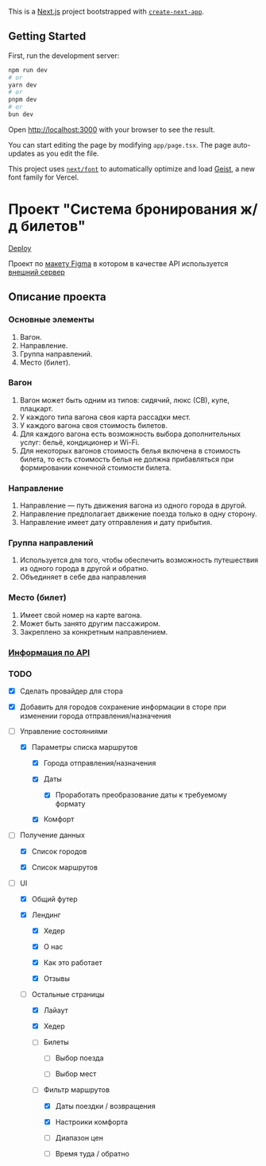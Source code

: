 This is a [Next.js](https://nextjs.org) project bootstrapped with [`create-next-app`](https://nextjs.org/docs/app/api-reference/cli/create-next-app).

## Getting Started

First, run the development server:

```bash
npm run dev
# or
yarn dev
# or
pnpm dev
# or
bun dev
```

Open [http://localhost:3000](http://localhost:3000) with your browser to see the result.

You can start editing the page by modifying `app/page.tsx`. The page auto-updates as you edit the file.

This project uses [`next/font`](https://nextjs.org/docs/app/building-your-application/optimizing/fonts) to automatically optimize and load [Geist](https://vercel.com/font), a new font family for Vercel.

# Проект "Система бронирования ж/д билетов"

[Deploy](https://rlw-booking.vercel.app/)

Проект по [макету Figma](https://www.figma.com/file/7981GjEsjSpBUKolk4xFoT/%D0%97%D0%B0%D0%BA%D0%B0%D0%B7-%D0%B1%D0%B8%D0%BB%D0%B5%D1%82%D0%BE%D0%B2?node-id=0%3A1) в котором в качестве API используется [внешний сервер](https://students.netoservices.ru/fe-diplom/)

## Описание проекта

### Основные элементы

1. Вагон.
2. Направление.
3. Группа направлений.
4. Место (билет).

### Вагон

1. Вагон может быть одним из типов: сидячий, люкс (СВ), купе, плацкарт.
2. У каждого типа вагона своя карта рассадки мест.
3. У каждого вагона своя стоимость билетов.
4. Для каждого вагона есть возможность выбора дополнительных услуг: бельё, кондиционер и Wi-Fi.
5. Для некоторых вагонов стоимость белья включена в стоимость билета, то есть стоимость белья не должна прибавляться при формировании конечной стоимости билета.

### Направление

1. Направление — путь движения вагона из одного города в другой.
2. Направление предполагает движение поезда только в одну сторону.
3. Направление имеет дату отправления и дату прибытия.

### Группа направлений

1. Используется для того, чтобы обеспечить возможность путешествия из одного города в другой и обратно.
2. Объединяет в себе два направления

### Место (билет)

1. Имеет свой номер на карте вагона.
2. Может быть занято другим пассажиром.
3. Закреплено за конкретным направлением.

### [Информация по API](./reference/api.md)

### TODO

- [x] Сделать провайдер для стора

- [x] Добавить для городов сохранение информации в сторе при изменении города отправления/назначения

- [ ] Управление состояниями

  - [x] Параметры списка маршрутов

    - [x] Города отправления/назначения

    - [x] Даты

      - [x] Проработать преобразование даты к требуемому формату

    - [x] Комфорт

- [ ] Получение данных

  - [x] Список городов

  - [x] Список маршрутов

- [ ] UI

  - [x] Общий футер

  - [x] Лендинг

    - [x] Хедер

    - [x] О нас

    - [x] Как это работает

    - [x] Отзывы

  - [ ] Остальные страницы

    - [x] Лайаут

    - [x] Хедер

    - [ ] Билеты

      - [ ] Выбор поезда

      - [ ] Выбор мест

    - [ ] Фильтр маршрутов

      - [x] Даты поездки / возвращения

      - [x] Настроики комфорта

      - [ ] Диапазон цен

      - [ ] Время туда / обратно
